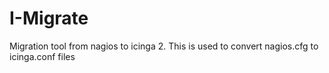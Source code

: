 # I-Migrate
Migration tool from nagios to icinga 2. This is used to convert nagios.cfg to icinga.conf files
